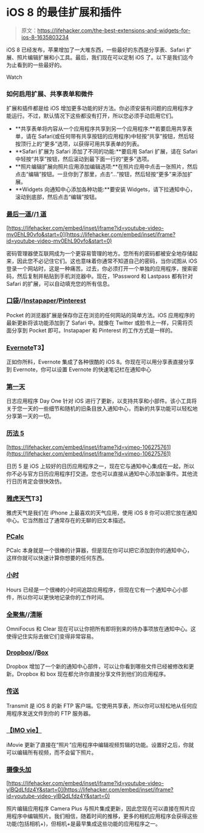 # iOS 8 的最佳扩展和插件

> 原文：<https://lifehacker.com/the-best-extensions-and-widgets-for-ios-8-1635803234>

iOS 8 已经发布，苹果增加了一大堆东西，一些最好的东西是分享表、Safari 扩展、照片编辑扩展和小工具。最后，我们现在可以定制 iOS 了。以下是我们迄今为止看到的一些最好的。

Watch

### 如何启用扩展、共享表单和微件

扩展和插件都是给 iOS 增加更多功能的好方法。你必须安装有问题的应用程序才能运行。不过，默认情况下这些都没有打开，所以您必须手动启用它们。

*   **共享表单将内容从一个应用程序共享到另一个应用程序:**若要启用共享表单，请在 Safari(或任何带有共享按钮的应用程序)中轻按“共享”按钮，然后轻按顶行上的“更多”选项，以获得可用共享表单的列表。
*   **Safari 扩展为 Safari 添加了不同的功能:**要启用 Safari 扩展，请在 Safari 中轻按“共享”按钮，然后滚动到最下面一行的“更多”选项。
*   **照片编辑扩展向照片应用添加编辑选项:**在照片应用中点击一张照片，然后点击“编辑”按钮。一旦你到了那里，点击“…”按钮，然后轻按“更多”来添加扩展。
*   **Widgets 向通知中心添加各种功能:**要安装 Widgets，请下拉通知中心，滚动到底部，然后点击“编辑”按钮。

### [最后一道](https://itunes.apple.com/us/app/lastpass-for-premium-customers/id324613447?mt=8)//[1 道](https://itunes.apple.com/us/app/1password-password-manager/id568903335?mt=8)

 [https://lifehacker.com/embed/inset/iframe?id=youtube-video-mv0EhL90vfo&start=0](https://lifehacker.com/embed/inset/iframe?id=youtube-video-mv0EhL90vfo&start=0) 

密码管理器使互联网成为一个更容易管理的地方。您所有的密码都被安全地存储起来，因此您不必记住它们。这也意味着你通常不知道自己的密码，当你试图从 iOS 登录一个网站时，这是一种痛苦。过去，你必须打开一个单独的应用程序，搜索密码，然后复制并粘贴到手机浏览器中。现在，1Password 和 Lastpass 都有针对 Safari 的扩展，可以自动填充您的所有信息。

### [口袋](https://itunes.apple.com/us/app/pocket-save-articles-videos/id309601447?mt=8&at=11l7ja&ct=tss_ios8)//[Instapaper](http://blog.instapaper.com/post/97750859246)/[Pinterest](https://itunes.apple.com/us/app/pinterest/id429047995?mt=8&at=10laZc)

Pocket 的浏览器扩展是保存你正在浏览的任何网站的简单方法。iOS 应用程序的最新更新将该功能添加到了 Safari 中。就像在 Twitter 或脸书上一样，只需将页面分享到 Pocket 即可。Instapaper 和 Pinterest 的工作方式是一样的。

### [Evernote](https://itunes.apple.com/us/app/evernote/id281796108?mt=8&at=11l7ja&ct=tss_ios8)T3】

正如你所料，Evernote 集成了各种很酷的 iOS 8。你现在可以用分享表直接分享到 Evernote，你可以设置 Evernote 的快速笔记栏在通知中心

### [第一天](https://itunes.apple.com/us/app/day-one-journal-diary/id421706526?mt=8)

日志应用程序 Day One 针对 iOS 进行了更新，以支持共享和小部件。该小工具将关于您一天的一些细节和随机的旧条目放入通知中心，而新的共享功能可以轻松地分享第一天的一切。

### [历法 5](https://itunes.apple.com/app/calendars-5/id697927927?mt=8&at=11l7ja&ct=tss_ios8)

 [https://lifehacker.com/embed/inset/iframe?id=vimeo-106275761](https://lifehacker.com/embed/inset/iframe?id=vimeo-106275761) 

日历 5 是 iOS 上较好的日历应用程序之一，现在它与通知中心集成在一起，所以你不必与官方日历应用程序打交道。您也可以直接从通知中心添加新事件。其他流行日历肯定会很快效仿。

### [雅虎天气](https://itunes.apple.com/ca/app/yahoo-weather/id628677149)T3】

雅虎天气是我们在 iPhone 上最喜欢的天气应用，使用 iOS 8 你可以把它放在通知中心。它当然胜过了通常存在的无聊的旧文本描述。

### [PCalc](https://itunes.apple.com/us/app/pcalc-the-best-calculator/id284666222?mt=8&at=11l7ja&ct=tss_ios8)

PCalc 本身就是一个很棒的计算器，但是现在你可以把它添加到你的通知中心，这样你就可以快速计算你想要的任何东西。

### [小时](https://itunes.apple.com/us/app/hours-time-tracking/id895933956?mt=8)

Hours 已经是一个很棒的小时间追踪应用程序，但现在它有一个通知中心小部件，所以你可以更快地记录你的工作时间。

### [全聚焦](https://itunes.apple.com/us/app/omnifocus-2-for-iphone/id690305341?mt=8&at=10l7j8)//[清晰](https://itunes.apple.com/us/app/clear-tasks-reminders-to-do/id493136154?mt=8&at=11l7ja&ct=tss_ios8)

OmniFocus 和 Clear 现在可以让你把所有即将到来的待办事项放在通知中心。这使得记住实际去做它们变得非常容易。

### [Dropbox](https://itunes.apple.com/us/app/dropbox/id327630330?mt=8)//[Box](https://itunes.apple.com/us/app/box-for-iphone-and-ipad/id290853822?mt=8&at=10laZc)

Dropbox 增加了一个新的通知中心部件，可以让你看到哪些文件已经被修改和更新。Dropbox 和 box 现在都允许你直接分享文件到他们的应用程序。

### [传送](https://itunes.apple.com/us/app/transmit-ios/id917432930?ls=1)

Transmit 是 iOS 8 的新 FTP 客户端。它使用共享表，所以你可以轻松地从任何应用程序发送文件到你的 FTP 服务器。

### [【IMO vie】](https://itunes.apple.com/us/app/imovie/id377298193?mt=8)

iMovie 更新了直接在“照片”应用程序中编辑视频剪辑的功能。设置好之后，你就可以编辑所有视频，而不会留下照片。

### [摄像头加](https://itunes.apple.com/us/app/camera-plus-capture-remotely/id330803072?mt=8)

 [https://lifehacker.com/embed/inset/iframe?id=youtube-video-yIBQdLfdz4Y&start=0](https://lifehacker.com/embed/inset/iframe?id=youtube-video-yIBQdLfdz4Y&start=0) 

照片编辑应用程序 Camera Plus 与照片集成更新，因此您现在可以直接在照片应用程序中编辑照片。我们相信，随着时间的推移，更多的相机应用程序会获得这些功能(包括相机+)，但相机+是最早集成这些功能的应用程序之一。
